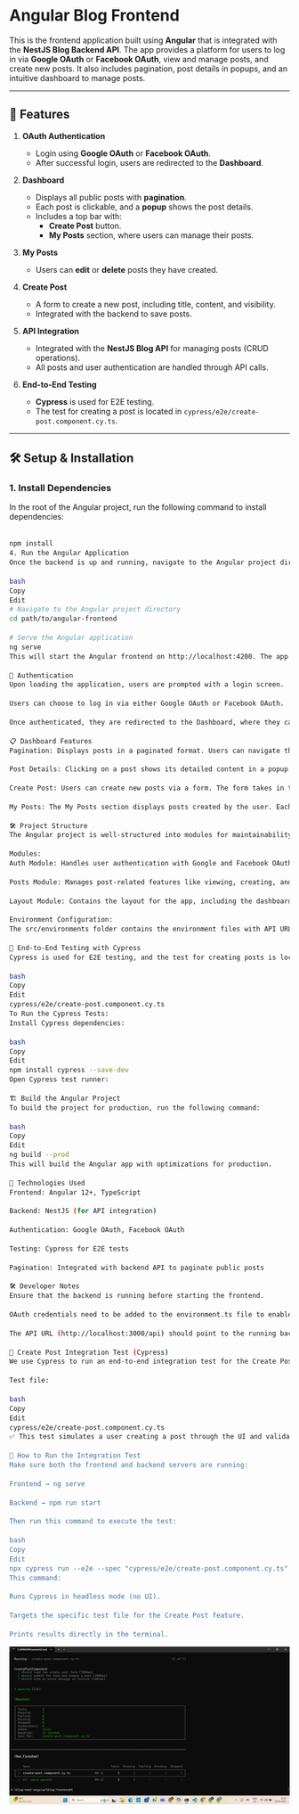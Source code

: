 # Angular Blog Frontend

This is the frontend application built using **Angular** that is integrated with the **NestJS Blog Backend API**. The app provides a platform for users to log in via **Google OAuth** or **Facebook OAuth**, view and manage posts, and create new posts. It also includes pagination, post details in popups, and an intuitive dashboard to manage posts.

---

## 🚀 Features

1. **OAuth Authentication**
   - Login using **Google OAuth** or **Facebook OAuth**.
   - After successful login, users are redirected to the **Dashboard**.

2. **Dashboard**
   - Displays all public posts with **pagination**.
   - Each post is clickable, and a **popup** shows the post details.
   - Includes a top bar with:
     - **Create Post** button.
     - **My Posts** section, where users can manage their posts.

3. **My Posts**
   - Users can **edit** or **delete** posts they have created.
   
4. **Create Post**
   - A form to create a new post, including title, content, and visibility.
   - Integrated with the backend to save posts.

5. **API Integration**
   - Integrated with the **NestJS Blog API** for managing posts (CRUD operations).
   - All posts and user authentication are handled through API calls.

6. **End-to-End Testing**
   - **Cypress** is used for E2E testing.
   - The test for creating a post is located in `cypress/e2e/create-post.component.cy.ts`.

---

## 🛠️ Setup & Installation

### 1. Install Dependencies
In the root of the Angular project, run the following command to install dependencies:
```bash

npm install
4. Run the Angular Application
Once the backend is up and running, navigate to the Angular project directory and run:

bash
Copy
Edit
# Navigate to the Angular project directory
cd path/to/angular-frontend

# Serve the Angular application
ng serve
This will start the Angular frontend on http://localhost:4200. The app will be available to use in the browser.

🔑 Authentication
Upon loading the application, users are prompted with a login screen.

Users can choose to log in via either Google OAuth or Facebook OAuth.

Once authenticated, they are redirected to the Dashboard, where they can see public posts and manage their own posts.

📋 Dashboard Features
Pagination: Displays posts in a paginated format. Users can navigate through the posts using the pagination controls.

Post Details: Clicking on a post shows its detailed content in a popup.

Create Post: Users can create new posts via a form. The form takes in the post title, content, and visibility.

My Posts: The My Posts section displays posts created by the user. Each post has options to edit or delete.

🛠️ Project Structure
The Angular project is well-structured into modules for maintainability:

Modules:
Auth Module: Handles user authentication with Google and Facebook OAuth.

Posts Module: Manages post-related features like viewing, creating, and editing posts.

Layout Module: Contains the layout for the app, including the dashboard and UI components like the top bar and post cards.

Environment Configuration:
The src/environments folder contains the environment files with API URLs and OAuth credentials.

🧪 End-to-End Testing with Cypress
Cypress is used for E2E testing, and the test for creating posts is located in the following file:

bash
Copy
Edit
cypress/e2e/create-post.component.cy.ts
To Run the Cypress Tests:
Install Cypress dependencies:

bash
Copy
Edit
npm install cypress --save-dev
Open Cypress test runner:

🏗️ Build the Angular Project
To build the project for production, run the following command:

bash
Copy
Edit
ng build --prod
This will build the Angular app with optimizations for production.

🔧 Technologies Used
Frontend: Angular 12+, TypeScript

Backend: NestJS (for API integration)

Authentication: Google OAuth, Facebook OAuth

Testing: Cypress for E2E tests

Pagination: Integrated with backend API to paginate public posts

🛠️ Developer Notes
Ensure that the backend is running before starting the frontend.

OAuth credentials need to be added to the environment.ts file to enable login functionality.

The API URL (http://localhost:3000/api) should point to the running backend server.

🧪 Create Post Integration Test (Cypress)
We use Cypress to run an end-to-end integration test for the Create Post feature. This ensures that the entire flow — from filling the form to successfully submitting a post — works as expected in a live environment.

Test file:

bash
Copy
Edit
cypress/e2e/create-post.component.cy.ts
✅ This test simulates a user creating a post through the UI and validates that it's properly submitted and visible in the dashboard.

🚀 How to Run the Integration Test
Make sure both the frontend and backend servers are running:

Frontend → ng serve

Backend → npm run start

Then run this command to execute the test:

bash
Copy
Edit
npx cypress run --e2e --spec "cypress/e2e/create-post.component.cy.ts"
This command:

Runs Cypress in headless mode (no UI).

Targets the specific test file for the Create Post feature.

Prints results directly in the terminal.

```

![Cypress test screenshot](./assets/cypress.png)
